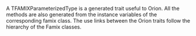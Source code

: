 A TFAMIXParameterizedType is a generated trait useful to Orion. All the methods are also generated from the instance variables of the corresponding famix class. The use links between the Orion traits follow the hierarchy of the Famix classes. 